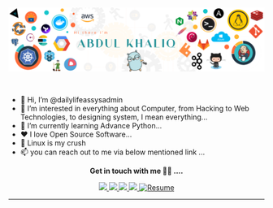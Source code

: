 <img src="https://raw.githubusercontent.com/kha7iq/kha7iq/main/assets/banner.png" alt="Introduction Banner.." style="text-align: center; margin-bottom: 30px;" />


- 👋 Hi, I’m @dailylifeassysadmin
- 👀 I’m interested in everything about Computer, from Hacking to Web Technologies, to designing system, I mean everything...
- 🌱 I’m currently learning Advance Python...
- ❤️ I love Open Source Software...
- 🐧 Linux is my crush
- 📫 you can reach out to me via below mentioned link ...
<!--- - 💞️ I’m looking to collaborate on ... --->

<!--- Social media Link --->

<p align="center" font-sizze="25px">
<strong>Get in touch with me 🤝🤝 ....</strong>

<p align="center">
<a title=Github href= "https://github.com/dailylifeassysadmin/">
    <img src="https://img.icons8.com/?size=100&id=12598&format=png&color=FF0000"/>
  </a>
  <a title=LinkedIn href= "https://www.linkedin.com/in/raviprakashtripathi/">
    <img src="https://img.icons8.com/?size=100&id=447&format=png&color=FF0000"/>
  </a>
  <!--- <a href= "https://twitter.com/tallguyjenks">
    <img src="https://img.icons8.com/material-outlined/30/689d6a/twitter.png"/>
  </a> --->
  <a title=Website href= "https://www.dailylifeassysadmin.in">
    <img src="https://img.icons8.com/?size=100&id=1349&format=png&color=FF0000"/>
  </a>
  <a title=Blog href="https://dailylifeassysadmin.blogspot.com/">
    <img src="https://img.icons8.com/?size=100&id=26072&format=png&color=FF0000"/>
  </a>
  <a title=Resume href="https://www.dailylifeassysadmin.in/aboutme">
    <img alt="Resume" src="https://img.icons8.com/?size=100&id=23877&format=png&color=FF0000"/>
  </a>
  <!--- <a href="https://www.youtube.com/c/BryanJenksTech?sub_confirmation=1">
    <img src="https://img.icons8.com/material-outlined/30/689d6a/youtube-play.png"/>
  </a>
  <a href="https://orcid.org/0000-0002-9604-3069">
    <img src="https://img.icons8.com/material-outlined/30/689d6a/camera-addon-identification.png"/>
  </a>
  <a href="https://github.com/tallguyjenks/CV/blob/master/CV.pdf">
    <img src="https://img.icons8.com/material-outlined/30/689d6a/parse-from-clipboard.png"/>
  </a>
  <a href="mailto:bryan@bryanjenks.dev">
    <img src="https://img.icons8.com/ios-glyphs/30/689d6a/physics.png"/>
  </a>
  <a href="https://medium.com/@tallguyjenks">
    <img src="https://img.icons8.com/ios-filled/30/689d6a/medium-new.png"/>
  </a>
  <a href="https://stackoverflow.com/users/12339658/tallguyjenks">
    <img src="https://img.icons8.com/metro/26/689d6a/stackoverflow.png"/>
  </a> --->

  
</p>














<!-- Social Section -->

<!---
<p align="center">
  <i>Take a look at my repositories and let's get in touch!</i>

<p align="center">
  <a href= "https://github.com/tallguyjenks/">
    <img src="https://img.icons8.com/material-outlined/30/689d6a/source-code.png"/>
  </a>
  <a href= "https://www.linkedin.com/in/bryanjenks/">
    <img src="https://img.icons8.com/material-outlined/30/689d6a/linkedin.png"/>
  </a>
  <a href= "https://twitter.com/tallguyjenks">
    <img src="https://img.icons8.com/material-outlined/30/689d6a/twitter.png"/>
  </a>
  <a href= "https://www.bryanjenks.dev">
    <img src="https://img.icons8.com/material-outlined/30/689d6a/geography.png"/>
  </a>
  <a href="https://www.buymeacoffee.com/tallguyjenks">
    <img src="https://img.icons8.com/material-outlined/30/689d6a/cafe.png"/>
  </a>
  <a href="https://www.youtube.com/c/BryanJenksTech?sub_confirmation=1">
    <img src="https://img.icons8.com/material-outlined/30/689d6a/youtube-play.png"/>
  </a>
  <a href="https://orcid.org/0000-0002-9604-3069">
    <img src="https://img.icons8.com/material-outlined/30/689d6a/camera-addon-identification.png"/>
  </a>
  <a href="https://github.com/tallguyjenks/CV/blob/master/CV.pdf">
    <img src="https://img.icons8.com/material-outlined/30/689d6a/parse-from-clipboard.png"/>
  </a>
  <a href="mailto:bryan@bryanjenks.dev">
    <img src="https://img.icons8.com/ios-glyphs/30/689d6a/physics.png"/>
  </a>
  <a href="https://medium.com/@tallguyjenks">
    <img src="https://img.icons8.com/ios-filled/30/689d6a/medium-new.png"/>
  </a>
  <a href="https://stackoverflow.com/users/12339658/tallguyjenks">
    <img src="https://img.icons8.com/metro/26/689d6a/stackoverflow.png"/>
  </a>

  
</p>
--->
---

<!---
- 📫 How to reach me ...

- 😄 Pronouns: ...
- ⚡ Fun fact: ...
--->

<!---
dailylifeassysadmin/dailylifeassysadmin is a ✨ special ✨ repository because its `README.md` (this file) appears on your GitHub profile.
You can click the Preview link to take a look at your changes.
--->
